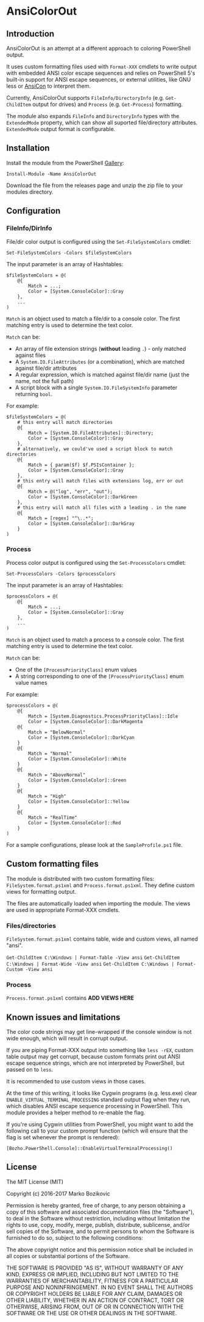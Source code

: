 # AnsiColorOut

## Introduction

AnsiColorOut is an attempt at a different approach to coloring PowerShell output. 

It uses custom formatting files used with `Format-XXX` cmdlets to write output with embedded ANSI 
color escape sequences and relies on PowerShell 5's built-in support for ANSI escape sequences, or
external utilities, like GNU less or [AnsiCon](https://github.com/adoxa/ansicon) to interpret them.

Currently, AnsiColorOut supports `FileInfo/DirectoryInfo` (e.g. `Get-ChildItem` output for drives)
and `Process` (e.g. `Get-Process`) formatting.

The module also expands `FileInfo` and `DirectoryInfo` types with the `ExtendedMode` property, 
which can show all suported file/directory attributes. `ExtendedMode` output format is 
configurable.



## Installation

Install the module from the PowerShell [Gallery](https://www.powershellgallery.com/packages/AnsiColorOut): 
```
Install-Module -Name AnsiColorOut
```

Download the file from the releases page and unzip the zip file to your modules directory.



## Configuration

### FileInfo/DirInfo

File/dir color output is configured using the `Set-FileSystemColors` cmdlet: 

~~~
Set-FileSystemColors -Colors $fileSystemColors
~~~

The input parameter is an array of Hashtables:
~~~
$fileSystemColors = @(
    @{
        Match = ...;
        Color = [System.ConsoleColor]::Gray
    },
    ...
)
~~~

`Match` is an object used to match a file/dir to a console color. The first matching entry is used 
to determine the text color.

`Match` can be:

* An array of file extension strings (**without** leading `.`) - only matched against files
* A `System.IO.FileAttributes` (or a combination), which are matched against file/dir attributes
* A regular expression, which is matched against file/dir name (just the name, not the full path)
* A script block with a single `System.IO.FileSystemInfo` parameter returning `bool`.

For example:

~~~
$fileSystemColors = @(
    # this entry will match directories
    @{
        Match = [System.IO.FileAttributes]::Directory;
        Color = [System.ConsoleColor]::Gray
    },
    # alternatively, we could've used a script block to match directories
    @{
        Match = { param($f) $f.PSIsContainer };
        Color = [System.ConsoleColor]::Gray
    },
    # this entry will match files with extensions log, err or out
    @{
        Match = @("log", "err", "out");
        Color = [System.ConsoleColor]::DarkGreen
    },
    # this entry will match all files with a leading . in the name
    @{
        Match = [regex] "^\..*";
        Color = [System.ConsoleColor]::DarkGray
    }
)
~~~


### Process

Process color output is configured using the `Set-ProcessColors` cmdlet: 

~~~
Set-ProcessColors -Colors $processColors
~~~

The input parameter is an array of Hashtables:
~~~
$processColors = @(
    @{
        Match = ...;
        Color = [System.ConsoleColor]::Gray
    },
    ...
)
~~~

`Match` is an object used to match a process to a console color. The first matching entry is used 
to determine the text color.

`Match` can be:

* One of the `[ProcessPriorityClass]` enum values
* A string corresponding to one of the `[ProcessPriorityClass]` enum value names

For example:

~~~
$processColors = @(
    @{
        Match = [System.Diagnostics.ProcessPriorityClass]::Idle
        Color = [System.ConsoleColor]::DarkMagenta
    @{
        Match = "BelowNormal"
        Color = [System.ConsoleColor]::DarkCyan
    }
    @{
        Match = "Normal"
        Color = [System.ConsoleColor]::White
    }
    @{
        Match = "AboveNormal"
        Color = [System.ConsoleColor]::Green
    }
    @{
        Match = "High"
        Color = [System.ConsoleColor]::Yellow
    }
    @{
        Match = "RealTime"
        Color = [System.ConsoleColor]::Red
    }
)
~~~

For a sample configurations, please look at the `SampleProfile.ps1` file.


## Custom formatting files

The module is distributed with two custom formatting files: `FileSystem.format.ps1xml` and
`Process.format.ps1xml`. They define custom views for formatting output.

The files are automatically loaded when importing the module. The views are used in appropriate
Format-XXX cmdlets.

### Files/directories

`FileSystem.format.ps1xml` contains table, wide and custom views, all named "ansi".

`Get-ChildItem C:\Windows | Format-Table -View ansi`
`Get-ChildItem C:\Windows | Format-Wide -View ansi`
`Get-ChildItem C:\Windows | Format-Custom -View ansi`


### Process

`Process.format.ps1xml` contains **ADD VIEWS HERE**


## Known issues and limitations

The color code strings may get line-wrapped if the console window is not wide enough, which will 
result in corrupt output.

If you are piping Format-XXX output into something like `less -rEX`, custom table output may get 
corrupt, because custom formats print out ANSI escape sequence strings, which are not interpreted 
by PowerShell, but passed on to `less`.

It is recommended to use custom views in those cases.

At the time of this writing, it looks like Cygwin programs (e.g. less.exe) clear 
```ENABLE_VIRTUAL_TERMINAL_PROCESSING``` standard output flag when they run, which disables 
ANSI escape sequence processing in PowerShell. This module provides a helper method to re-enable 
the flag.

If you're using Cygwin utilities from PowerShell, you might want to add the following call to 
your custom prompt function (which will ensure that the flag is set whenever the prompt is
rendered):

```[Bozho.PowerShell.Console]::EnableVirtualTerminalProcessing()```



## License

The MIT License (MIT)

Copyright (c) 2016-2017 Marko Bozikovic

Permission is hereby granted, free of charge, to any person obtaining a copy of
this software and associated documentation files (the "Software"), to deal in
the Software without restriction, including without limitation the rights to
use, copy, modify, merge, publish, distribute, sublicense, and/or sell copies of
the Software, and to permit persons to whom the Software is furnished to do so,
subject to the following conditions:

The above copyright notice and this permission notice shall be included in all
copies or substantial portions of the Software.

THE SOFTWARE IS PROVIDED "AS IS", WITHOUT WARRANTY OF ANY KIND, EXPRESS OR
IMPLIED, INCLUDING BUT NOT LIMITED TO THE WARRANTIES OF MERCHANTABILITY, FITNESS
FOR A PARTICULAR PURPOSE AND NONINFRINGEMENT. IN NO EVENT SHALL THE AUTHORS OR
COPYRIGHT HOLDERS BE LIABLE FOR ANY CLAIM, DAMAGES OR OTHER LIABILITY, WHETHER
IN AN ACTION OF CONTRACT, TORT OR OTHERWISE, ARISING FROM, OUT OF OR IN
CONNECTION WITH THE SOFTWARE OR THE USE OR OTHER DEALINGS IN THE SOFTWARE.

